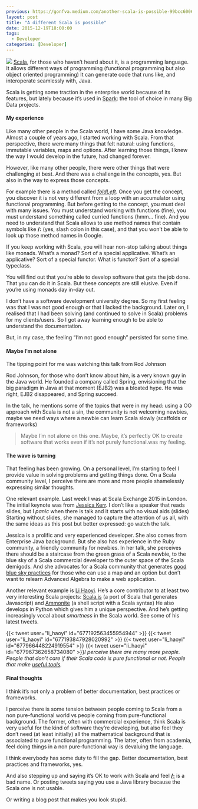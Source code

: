 ```yaml
---
previous: https://gonfva.medium.com/another-scala-is-possible-99bcc6006c7c
layout: post
title: "A different Scala is possible"
date: 2015-12-19T18:00:00
tags:
  - Developer
categories: [Developer]
---
```


![](/img/1*bLn7IqRLWwwASuEymzeOQg.jpeg) [Scala](http://www.scala-lang.org/), for those who haven’t heard about it, is a programming language. It allows different ways of programming (functional programming but also object oriented programming) It can generate code that runs like, and interoperate seamlessly with, Java.

Scala is getting some traction in the enterprise world because of its features, but lately because it’s used in [Spark](http://spark.apache.org/): the tool of choice in many Big Data projects.

#### My experience

Like many other people in the Scala world, I have some Java knowledge. Almost a couple of years ago, I started working with Scala. From that perspective, there were many things that felt natural: using functions, immutable variables, maps and options. After learning those things, I knew the way I would develop in the future, had changed forever.

However, like many other people, there were other things that were challenging at best. And there was a challenge in the concepts, yes. But also in the way to express those concepts.

For example there is a method called [_foldLeft_](http://www.scala-lang.org/api/2.11.4/index.html#scala.collection.immutable.List@foldLeft[B]%28z:B%29%28f:%28B,A%29=%3EB%29:B). Once you get the concept, you discover it is not very different from a loop with an accumulator using functional programming. But before getting to the concept, you must deal with many issues. You must understand working with functions (fine), you must understand something called curried functions (hmm… fine). And you need to understand that Scala allows to use method names that contain symbols like **/:** (yes, slash colon in this case), and that you won’t be able to look up those method names in Google.

If you keep working with Scala, you will hear non-stop talking about things like monads. What’s a monad? Sort of a special applicative. What’s an applicative? Sort of a special functor. What is functor? Sort of a special typeclass.

You will find out that you’re able to develop software that gets the job done. That you can do it in Scala. But these concepts are still elusive. Even if you’re using monads day in-day out.

I don’t have a software development university degree. So my first feeling was that I was not good enough or that I lacked the background. Later on, I realised that I had been solving (and continued to solve in Scala) problems for my clients/users. So I got away learning enough to be able to understand the documentation.

But, in my case, the feeling “I’m not good enough” persisted for some time.

#### Maybe I’m not alone

The tipping point for me was watching this talk from Rod Johnson

Rod Johnson, for those who don’t know about him, is a very known guy in the Java world. He founded a company called Spring, envisioning that the big paradigm in Java at that moment (EJB2) was a bloated hype. He was right, EJB2 disappeared, and Spring succeed.

In the talk, he mentions some of the topics that were in my head: using a OO approach with Scala is not a sin, the community is not welcoming newbies, maybe we need ways where a newbie can learn Scala slowly (scaffolds or frameworks)

> Maybe I’m not alone on this one. Maybe, it’s perfectly OK to create software that works even if it’s not purely functional.was my feeling.

#### The wave is turning

That feeling has been growing. On a personal level, I’m starting to feel I provide value in solving problems and getting things done. On a Scala community level, I perceive there are more and more people shamelessly expressing similar thoughts.

One relevant example. Last week I was at Scala Exchange 2015 in London. The initial keynote was from [Jessica Kerr](https://skillsmatter.com/skillscasts/6483-keynote-scaling-intelligence-moving-ideas-forward). I don’t like a speaker that reads slides, but I _panic_ when there is talk and it starts with no visual aids (slides) Starting without slides, she managed to capture the attention of us all, with the same ideas as this post but better expressed: go watch the talk.

Jessica is a prolific and very experienced developer. She also comes from Enterprise Java background. But she also has experience in the Ruby community, a friendly community for newbies. In her talk, she perceives there should be a staircase from the green grass of a Scala newbie, to the blue sky of a Scala commercial developer to the outer space of the Scala demigods. And she advocates for a Scala community that generates [good blue sky practices](https://twitter.com/search?q=blueskyscala) for those who can use a map and an option but don’t want to relearn Advanced Algebra to make a web application.

Another relevant example is [Li Haoyi](https://twitter.com/li_haoyi). He’s a core contributor to at least two very interesting Scala projects: [Scala.js](http://www.scala-js.org/) (a port of Scala that generates Javascript) and [Ammonite](https://github.com/lihaoyi/Ammonite) (a shell script with a Scala syntax) He also develops in Python which gives him a unique perspective. And he’s getting increasingly vocal about _smartness_ in the Scala world. See some of his latest tweets.

{{< tweet user="li_haoyi" id="677192563455954944" >}}
{{< tweet user="li_haoyi" id="677193847928020992" >}}
{{< tweet user="li_haoyi" id="677966448224919554" >}}
{{< tweet user="li_haoyi" id="677967362658734080" >}}_I perceive there are many more people. People that don’t care if their Scala code is pure functional or not. People that make [useful tools](https://skillsmatter.com/skillscasts/6503-keynote-spark-hadoop-and-how-it-relates-to-scala)._

#### Final thoughts

I think it’s not only a problem of better documentation, best practices or frameworks.

I perceive there is some tension between people coming to Scala from a non pure-functional world vs people coming from pure-functional background. The former, often with commercial experience, think Scala is very useful for the kind of software they’re developing, but also feel they don’t need (at least initially) all the mathematical background that is associated to pure functional programming. The latter, often from academia, feel doing things in a non pure-functional way is devaluing the language.

I think everybody has some duty to fill the gap. Better documentation, best practices and frameworks, yes.

And also stepping up and saying it’s OK to work with Scala and feel [**/:**](http://www.scala-lang.org/api/2.11.4/index.html#scala.collection.immutable.List@/:[B]%28z:B%29%28op:%28B,A%29=%3EB%29:B) is a bad name. Or posting tweets saying you use a Java library because the Scala one is not usable.

Or writing a blog post that makes you look stupid.
